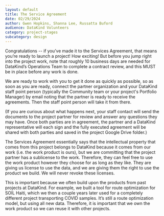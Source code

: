 ```yaml
---
layout: default
title: The Service Agreement
date: 02/29/2024
author: Gwen Hopkins, Shanna Lee, Russatta Buford
audience: DataKind Volunteers
category: project-stages
subcategory: design
---
```


Congratulations \-\- if you’ve made it to the Services Agreement, that means you’re ready to launch a project! How exciting! But before you jump right into the project work, note that roughly 10 business days are needed for DataKind’s Operations Team to complete a contract review, and this MUST be in place before any work is done.


We are ready to work with you to get it done as quickly as possible, so as soon as you are ready, connect the partner organization and your DataKind staff point person (typically the Community team or your project's Portfolio Manager) by email noting that the partner is ready to receive the agreements. Then the staff point person will take it from there.


(If you are curious about what happens next, your staff contact will send the documents to the project partner for review and answer any questions they may have. Once both parties are in agreement, the partner and a DataKind representative will each sign and the fully executed agreement will be shared with both parties and saved in the project Google Drive folder.)


The Services Agreement essentially says that the intellectual property that comes from this project belongs to DataKind because it comes from our work (i.e. the work product is ours), but we are committing that the project partner has a sublicense to the work. Therefore, they can feel free to use the work product however they choose for as long as they like. They are giving us license to use the data, and we are giving them the right to use the product we build. We will never revoke these licenses. 


This is important because we often build upon the products from past projects at DataKind. For example, we built a tool for route optimization for SOIL Haiti, which we then a couple years later used for a completely different project transporting COVID samples. It’s still a route optimization model, but using all new data. Therefore, it is important that we own the work product so we can reuse it with other projects.